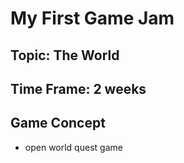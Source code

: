 # My First Game Jam
## Topic: The World
## Time Frame: 2 weeks

## Game Concept

- open world quest game
